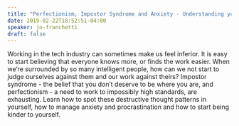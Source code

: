 ```yaml
---
title: "Perfectionism, Impostor Syndrome and Anxiety - Understanding your fears and learning to be kind to yourself"
date: 2019-02-22T18:52:51-04:00
speaker: jo-franchetti
draft: false
---
```


Working in the tech industry can sometimes make us feel inferior. It is easy to start believing that everyone knows more, or finds the work easier. When we’re surrounded by so many intelligent people, how can we not start to judge ourselves against them and our work against theirs? Impostor syndrome - the belief that you don’t deserve to be where you are, and perfectionism - a need to work to impossibly high standards, are exhausting. Learn how to spot these destructive thought patterns in yourself, how to manage anxiety and procrastination and how to start being kinder to yourself.